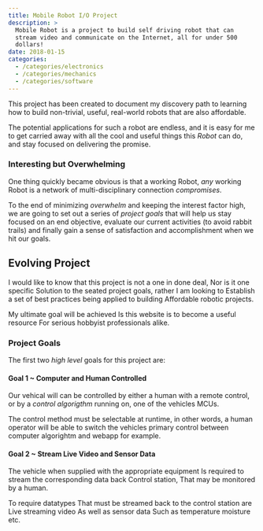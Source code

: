 ```yaml
---
title: Mobile Robot I/O Project
description: >
  Mobile Robot is a project to build self driving robot that can
  stream video and communicate on the Internet, all for under 500
  dollars! 
date: 2018-01-15
categories: 
  - /categories/electronics
  - /categories/mechanics
  - /categories/software
---
```


This project has been created to document my discovery path to
learning how to build non-trivial, useful, real-world robots that are
also affordable.
<!--more-->

The potential applications for such a robot are endless, and it is
easy for me to get carried away with all the cool and useful things
this _Robot_ can do, and stay focused on delivering the promise.

### Interesting but Overwhelming

One thing quickly became obvious is that a working Robot, *any*
working Robot is a network of multi-disciplinary connection
_compromises_.

To the end of minimizing _overwhelm_ and keeping the interest factor
high, we are going to set out a series of _project goals_ that will
help us stay focused on an end objective, evaluate our current
activities (to avoid rabbit trails) and finally gain a sense of
satisfaction and accomplishment when we hit our goals.

## Evolving Project

I would like to know that this project is not a one in done deal, Nor
is it one specific Solution to the seated project goals, rather I am
looking to Establish a set of best practices being applied to building
Affordable robotic projects.

My ultimate goal will be achieved Is this website is to become a
useful resource For serious hobbyist professionals alike.

### Project Goals

The first two _high level_ goals for this project are:

#### Goal 1 ~ Computer and Human Controlled

Our vehical will can be controlled by either a human with a remote
control, or by a _control algorigthm_ running on, one of the vehicles
MCUs. 

The control method must be selectable at runtime, in other words, a
human operator will be able to switch the vehicles primary control
between computer algorightm and webapp for example.

#### Goal 2 ~ Stream Live Video and Sensor Data

The vehicle when supplied with the appropriate equipment Is required
to stream the corresponding data back Control station, That may be
monitored by a human.

To require datatypes That must be streamed back to the control station
are Live streaming video As well as sensor data Such as temperature
moisture etc.

